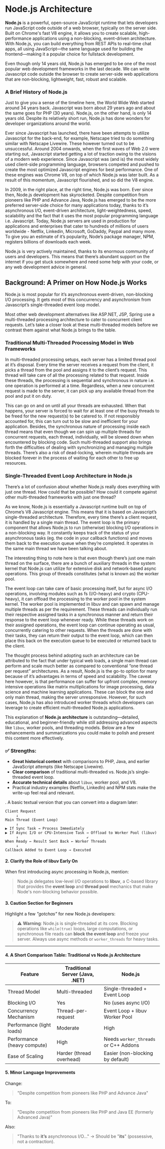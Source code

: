 # Node.js Architecture


**Node.js** is a powerful, open-source JavaScript runtime that lets developers run JavaScript code outside of a web browser, typically on the server side. Built on Chrome's fast V8 engine, it allows you to create scalable, high-performance applications using a non-blocking, event-driven architecture. With Node.js, you can build everything from REST APIs to real-time chat apps, all using JavaScript—the same language used for building the frontend—making it a popular choice for fullstack development.

Even though only 14 years old, Node.js has emerged to be one of the most popular web development frameworks in the last decade. We can write Javascript code outside the browser to create server-side web applications that are non-blocking, lightweight, fast, robust and scalable.

###  **A Brief History of Node.js**

Just to give you a sense of the timeline here, the World Wide Web started around 34 years back. Javascript was born about 29 years ago and about the same goes for PHP (30 years). Node.js, on the other hand, is only 14 years old. Despite its relatively short run, Node.js has done wonders for developer organizations around the world.

Ever since Javascript has launched, there have been attempts to utilize Javascript for the back-end, for example, Netscape tried to do something similar with Netscape Livewire. These however turned out to be unsuccessful. Around 2004 onwards, when the first waves of Web 2.0 were starting out, Javascript started getting a lot of traction owing to the visions of a modern web experience. Since Javascript was (and is) the most widely used client-side programming language, browsers competed and pushed to create the most optimized Javascript engines for best performance. One of these engines was Chrome V8, on top of which Node.js was later built. As a result of this momentum, Javascript flourished, and so did the V8 engine. 

In 2009, in the right place, at the right time, Node.js was born. Ever since then, Node.js development has skyrocketed. Despite competition from pioneers like PHP and Advance Java, Node.js has emerged to be the more preferred server-side choice for many applications today, thanks to it’s asynchronous I/O, event-driven architecture, light-weightedness, speed, scalability and the fact that it uses the most popular programming language i.e. Javascript. Today, Node.js servers are used in production for applications and enterprises that cater to hundreds of millions of users worldwide - Netflix, Linkedin, Microsoft, GoDaddy, Paypal and many more. To give you an estimate of it’s popularity, Node’s package manager, NPM, registers billions of downloads each week.

Node.js is very actively maintained, thanks to its enormous community of users and developers. This means that there’s abundant support on the internet if you get stuck somewhere and need some help with your code, or any web development advice in general.


## Background: A Primer on How Node.js Works 
Node.js is most popular for it’s asynchronous event-driven, non-blocking I/O processing. It gets most of this concurrency and asynchronism from Javascript’s single-threaded event loop model.

Most other web development alternatives like ASP.NET, JSP, Spring use a multi-threaded processing architecture to cater to concurrent client requests. Let’s take a closer look at these multi-threaded models before we contrast them against what Node.js brings to the table.

### Traditional Multi-Threaded Processing Model in Web Frameworks 

In multi-threaded processing setups, each server has a limited thread pool at it’s disposal. Every time the server receives a request from the client, it picks a thread from the pool and assigns it to the client’s request. This thread will take care of all the processing related to that request. Inside these threads, the processing is sequential and synchronous in nature i.e. one operation is performed at a time. Regardless, when a new concurrent request is made to the server, it can pick up any available thread from the pool and put it on duty. 

This can go on and on until all your threads are exhausted. When that happens, your server is forced to wait for at least one of the busy threads to be freed for the new request(s) to be catered to. If not responsibly accounted for, this can turn out to be slow and inefficient for your application. Besides, the synchronous nature of processing inside each thread means that even though we can spin up multiple threads for concurrent requests, each thread, individually, will be slowed down when encountered by blocking code. Such multi-threaded support also brings forth the difficulties of dealing with synchronizing and managing multiple threads. There’s also a risk of dead-locking, wherein multiple threads are blocked forever in the process of waiting for each other to free up resources.


### Single-Threaded Event Loop Architecture in Node.js

There’s a lot of confusion about whether Node.js really does everything with just one thread. How could that be possible? How could it compete against other multi-threaded frameworks with just one thread?

As we know, Node.js is essentially a Javascript runtime built on top of Chrome’s V8 Javascript engine. This means that it is based on Javascript’s single-threaded architecture. Therefore, every time there’s a client request, it is handled by a single main thread. The event loop is the primary component that allows Node.js to run (otherwise) blocking I/O operations in a non-blocking way. It constantly keeps track of the status of your asynchronous tasks (eg. the code in your callback functions) and moves them back to the execution queue when they’re completed. It operates in the same main thread we have been talking about.

The interesting thing to note here is that even though there’s just one main thread on the surface, there are a bunch of auxiliary threads in the system kernel that Node.js can utilize for extensive disk and network-based async operations. This group of threads constitutes (what is known as) the worker pool.

The event loop can take care of basic processing itself, but for async I/O operations, involving modules such as fs (I/O-heavy) and crypto (CPU-heavy), it can offload the processing to the worker pool in the system kernel. The worker pool is implemented in libuv and can spawn and manage multiple threads as per the requirement. These threads can individually run their respective assigned tasks in a synchronous manner and return their response to the event loop whenever ready. While these threads work on their assigned operations, the event loop can continue operating as usual, concurrently catering to other requests. When the threads are done with their tasks, they can return their output to the event loop, which can then place this back on the execution queue to be executed or returned back to the client.

The thought process behind adopting such an architecture can be attributed to the fact that under typical web loads, a single main thread can perform and scale much better as compared to conventional “one thread per request” architectures. As a result, Node.js is the go-to option for many because of it’s advantages in terms of speed and scalability. The caveat here however, is that performance can suffer for upfront complex, memory intensive operations like matrix multiplications for image processing, data science and machine learning applications. These can block the one and only main thread, making the server unresponsive. However, for such cases, Node.js has also introduced worker threads which developers can leverage to create efficient multi-threaded Node.js applications.

This explanation of **Node.js architecture** is outstanding—detailed, educational, and beginner-friendly while still addressing advanced aspects like `libuv`, worker pools, and threading models. Below are a few enhancements and summarizations you could make to polish and present this content more effectively.
### ✅ Strengths:

* **Great historical context** with comparisons to PHP, Java, and earlier JavaScript attempts (like Netscape Livewire).
* **Clear comparison** of traditional multi-threaded vs. Node.js’s single-threaded event loop.
* **Accurate technical details** about `libuv`, worker pool, and V8.
* Practical industry examples (Netflix, LinkedIn) and NPM stats make the write-up feel real and relevant.


. A basic textual version that you can convert into a diagram later:

```
Client Request
     ↓
Main Thread (Event Loop)
     ↓
▶ If Sync Task → Process Immediately  
▶ If Async I/O or CPU-Intensive Task → Offload to Worker Pool (libuv)  
     ↓                               ↙
When Ready ← Result Sent Back ← Worker Threads  
     ↓
Callback Added to Event Loop → Executed
```

#### 2. **Clarify the Role of libuv Early On**

When first introducing async processing in Node.js, mention:

> Node.js delegates low-level I/O operations to **libuv**, a C-based library that provides the **event loop** and **thread pool** mechanics that make Node's non-blocking behavior possible.

#### 3. **Caution Section for Beginners**

Highlight a few *"gotchas"* for new Node.js developers:

> ⚠️ **Warning**: Node.js is single-threaded at its core. Blocking operations like `while(true)` loops, large computations, or synchronous file reads can **block the event loop** and freeze your server. Always use async methods or `worker_threads` for heavy tasks.

---

#### 4. **A Short Comparison Table: Traditional vs Node.js Architecture**

| Feature                     | Traditional Server (Java, .NET) | Node.js                              |
| --------------------------- | ------------------------------- | ------------------------------------ |
| Thread Model                | Multi-threaded                  | Single-threaded + Event Loop         |
| Blocking I/O                | Yes                             | No (uses async I/O)                  |
| Concurrency Mechanism       | Thread-per-request              | Event Loop + libuv Worker Pool       |
| Performance (light loads)   | Moderate                        | High                                 |
| Performance (heavy compute) | High                            | Needs `worker_threads` or C++ Addons |
| Ease of Scaling             | Harder (thread overhead)        | Easier (non-blocking by default)     |
 

#### 5. **Minor Language Improvements**

Change:

> "Despite competition from pioneers like PHP and Advance Java"

To:

> "Despite competition from pioneers like PHP and Java EE (formerly Advanced Java)"

Also:

> "Thanks to **it’s** asynchronous I/O..." → Should be "**its**" (possessive, not a contraction).
